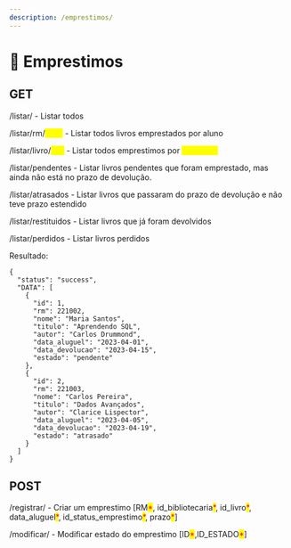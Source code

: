 ```yaml
---
description: /emprestimos/
---
```


# 🎫 Emprestimos

## GET

/listar/ - Listar todos

/listar/rm/<mark style="color:yellow;">\[RM]</mark> - Listar todos livros emprestados por aluno

/listar/livro/<mark style="color:yellow;">\[ID]</mark> - Listar todos emprestimos por <mark style="color:yellow;">id do livro</mark>

/listar/pendentes - Listar livros pendentes que foram emprestado, mas ainda não está no prazo de devolução.

/listar/atrasados - Listar livros que passaram do prazo de devolução e não teve prazo estendido

/listar/restituidos - Listar livros que já foram devolvidos

/listar/perdidos - Listar livros perdidos

Resultado:

```
{
  "status": "success",
  "DATA": [
    {
      "id": 1,
      "rm": 221002,
      "nome": "Maria Santos",
      "titulo": "Aprendendo SQL",
      "autor": "Carlos Drummond",
      "data_aluguel": "2023-04-01",
      "data_devolucao": "2023-04-15",
      "estado": "pendente"
    },
    {
      "id": 2,
      "rm": 221003,
      "nome": "Carlos Pereira",
      "titulo": "Dados Avançados",
      "autor": "Clarice Lispector",
      "data_aluguel": "2023-04-05",
      "data_devolucao": "2023-04-19",
      "estado": "atrasado"
    }
  ]
}
```

## POST

/registrar/ - Criar um emprestimo \[RM<mark style="color:red;">\*</mark>, id\_bibliotecaria<mark style="color:red;">\*</mark>, id\_livro<mark style="color:red;">\*</mark>, data\_aluguel<mark style="color:red;">\*</mark>, id\_status\_emprestimo<mark style="color:red;">\*</mark>, prazo<mark style="color:red;">\*</mark>]

/modificar/ - Modificar estado do emprestimo \[ID<mark style="color:red;">\*</mark>,ID\_ESTADO<mark style="color:red;">\*</mark>]
